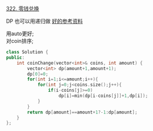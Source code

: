[322. 零钱兑换](https://leetcode-cn.com/problems/coin-change/)

DP 也可以用递归做 
[好的参考资料](https://leetcode-cn.com/problems/coin-change/solution/dong-tai-gui-hua-tao-lu-xiang-jie-by-wei-lai-bu-ke/)   

用auto更好;  
对coin排序;

```cpp
class Solution {
public:
    int coinChange(vector<int>& coins, int amount) {
        vector<int> dp(amount+1,amount+1);
        dp[0]=0;
        for(int i=1;i<=amount;i++){
            for(int j=0;j<coins.size();j++){
                if(i-coins[j]>=0) 
                    dp[i]=min(dp[i-coins[j]]+1,dp[i]);
            }
        }
        return dp[amount]==amount+1?-1:dp[amount];
    }
};
```